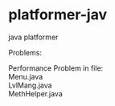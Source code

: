 # platformer-jav
java platformer

Problems:

Performance Problem in file:    
Menu.java  
LvlMang.java   
MethHelper.java   

